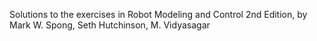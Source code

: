 Solutions to the exercises in Robot Modeling and Control 2nd Edition, by Mark W. Spong, Seth Hutchinson, M. Vidyasagar
